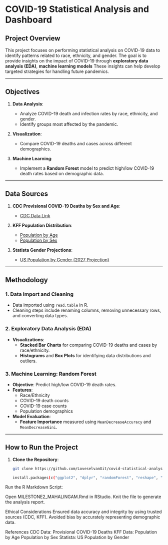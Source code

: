 # COVID-19 Statistical Analysis and Dashboard

## Project Overview

This project focuses on performing statistical analysis on COVID-19 data to identify patterns related to race, ethnicity, and gender. The goal is to provide insights on the impact of COVID-19 through **exploratory data analysis (EDA)**, **machine learning models** These insights can help develop targeted strategies for handling future pandemics.

---

## Objectives

1. **Data Analysis**:
   - Analyze COVID-19 death and infection rates by race, ethnicity, and gender.
   - Identify groups most affected by the pandemic.

2. **Visualization**:
   - Compare COVID-19 deaths and cases across different demographics.

3. **Machine Learning**:
   - Implement a **Random Forest** model to predict high/low COVID-19 death rates based on demographic data.

---
## Data Sources

1. **CDC Provisional COVID-19 Deaths by Sex and Age**:
   - [CDC Data Link](https://data.cdc.gov/NCHS/Provisional-COVID-19-Deaths-by-Sex-and-Age/9bhg-hcku)

2. **KFF Population Distribution**:
   - [Population by Age](https://www.kff.org/other/state-indicator/distribution-by-age/)
   - [Population by Sex](https://www.kff.org/other/state-indicator/distribution-by-sex/)

3. **Statista Gender Projections**:
   - [US Population by Gender (2027 Projection)](https://www.statista.com/statistics/737923/us-population-by-gender/)

---

## Methodology

### 1. **Data Import and Cleaning**

- Data imported using `read.table` in R.
- Cleaning steps include renaming columns, removing unnecessary rows, and converting data types.

### 2. **Exploratory Data Analysis (EDA)**

- **Visualizations**:
  - **Stacked Bar Charts** for comparing COVID-19 deaths and cases by race/ethnicity.
  - **Histograms** and **Box Plots** for identifying data distributions and outliers.

### 3. **Machine Learning: Random Forest**

- **Objective**: Predict high/low COVID-19 death rates.
- **Features**:
  - Race/Ethnicity
  - COVID-19 death counts
  - COVID-19 case counts
  - Population demographics
- **Model Evaluation**:
  - **Feature Importance** measured using `MeanDecreaseAccuracy` and `MeanDecreaseGini`.


---

## How to Run the Project

1. **Clone the Repository**:
   ```bash
   git clone https://github.com/LoveselvanGit/covid-statistical-analysis-dashboard.git

   install.packages(c("ggplot2", "dplyr", "randomForest", "reshape", "Metrics"))

Run the R Markdown Script:

Open MILESTONE2_MAHALINGAM.Rmd in RStudio.
Knit the file to generate the analysis report.

Ethical Considerations
Ensured data accuracy and integrity by using trusted sources (CDC, KFF).
Avoided bias by accurately representing demographic data.

References
CDC Data: Provisional COVID-19 Deaths
KFF Data:
Population by Age
Population by Sex
Statista: US Population by Gender

